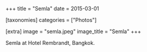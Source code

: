 +++
title = "Semla"
date = 2015-03-01

[taxonomies]
categories = ["Photos"]

[extra]
image = "semla.jpeg"
image_title = "Semla"
+++

Semla at Hotel Rembrandt, Bangkok.
